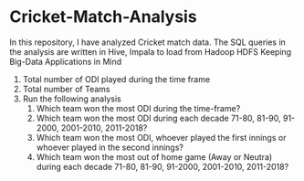 # Cricket-Match-Analysis
In this repository, I have analyzed Cricket match data. The SQL queries in the analysis are written in Hive, Impala to load from Hadoop HDFS Keeping Big-Data Applications in Mind


1. Total number of ODI played during the time frame
2. Total number of Teams
3. Run the following analysis
      1. Which team won the most ODI during the time-frame?
      2. Which team won the most ODI during each decade 71-80, 81-90, 91-2000, 2001-2010, 2011-2018?
      3. Which team won the most ODI, whoever played the first innings or whoever played in the second innings?
      4. Which team won the most out of home game (Away or Neutra) during each decade 71-80, 81-90, 91-2000, 2001-2010, 2011-2018?
